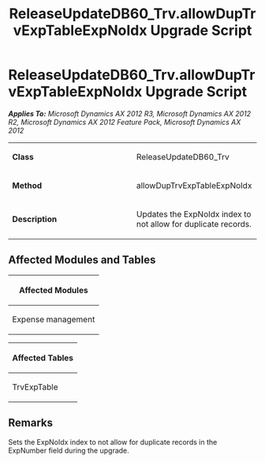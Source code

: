 ﻿---
title: ReleaseUpdateDB60_Trv.allowDupTrvExpTableExpNoIdx Upgrade Script
TOCTitle: ReleaseUpdateDB60_Trv.allowDupTrvExpTableExpNoIdx Upgrade Script
ms:assetid: 9e07f1ac-c5eb-7723-3ef1-fe82a9247d6c
ms:mtpsurl: https://msdn.microsoft.com/en-us/library/JJ736638(v=AX.60)
ms:contentKeyID: 49710081
ms.date: 05/18/2015
mtps_version: v=AX.60
---

# ReleaseUpdateDB60\_Trv.allowDupTrvExpTableExpNoIdx Upgrade Script 


_**Applies To:** Microsoft Dynamics AX 2012 R3, Microsoft Dynamics AX 2012 R2, Microsoft Dynamics AX 2012 Feature Pack, Microsoft Dynamics AX 2012_

<table>
<colgroup>
<col style="width: 50%" />
<col style="width: 50%" />
</colgroup>
<tbody>
<tr class="odd">
<td><p><strong>Class</strong></p></td>
<td><p>ReleaseUpdateDB60_Trv</p></td>
</tr>
<tr class="even">
<td><p><strong>Method</strong></p></td>
<td><p>allowDupTrvExpTableExpNoIdx</p></td>
</tr>
<tr class="odd">
<td><p><strong>Description</strong></p></td>
<td><p>Updates the ExpNoIdx index to not allow for duplicate records.</p></td>
</tr>
</tbody>
</table>


## Affected Modules and Tables

<table>
<colgroup>
<col style="width: 100%" />
</colgroup>
<thead>
<tr class="header">
<th><p>Affected Modules</p></th>
</tr>
</thead>
<tbody>
<tr class="odd">
<td><p>Expense management</p></td>
</tr>
</tbody>
</table>


<table>
<colgroup>
<col style="width: 100%" />
</colgroup>
<thead>
<tr class="header">
<th><p>Affected Tables</p></th>
</tr>
</thead>
<tbody>
<tr class="odd">
<td><p>TrvExpTable</p></td>
</tr>
</tbody>
</table>


## Remarks

Sets the ExpNoIdx index to not allow for duplicate records in the ExpNumber field during the upgrade.

  


